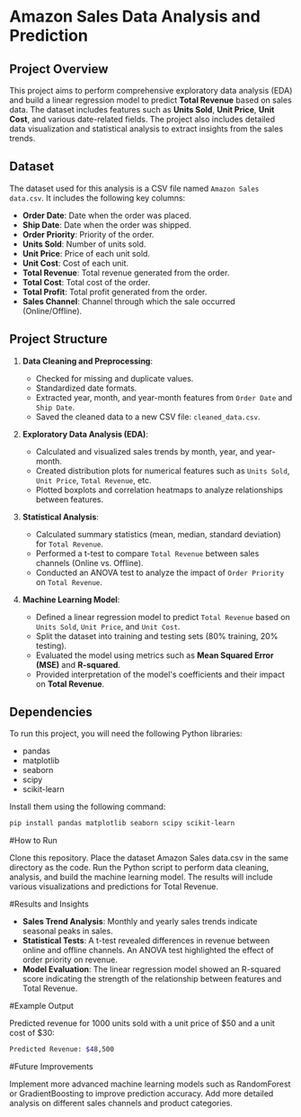 # Amazon Sales Data Analysis and Prediction

## Project Overview

This project aims to perform comprehensive exploratory data analysis (EDA) and build a linear regression model to predict **Total Revenue** based on sales data. The dataset includes features such as **Units Sold**, **Unit Price**, **Unit Cost**, and various date-related fields. The project also includes detailed data visualization and statistical analysis to extract insights from the sales trends.

## Dataset

The dataset used for this analysis is a CSV file named `Amazon Sales data.csv`. It includes the following key columns:

- **Order Date**: Date when the order was placed.
- **Ship Date**: Date when the order was shipped.
- **Order Priority**: Priority of the order.
- **Units Sold**: Number of units sold.
- **Unit Price**: Price of each unit sold.
- **Unit Cost**: Cost of each unit.
- **Total Revenue**: Total revenue generated from the order.
- **Total Cost**: Total cost of the order.
- **Total Profit**: Total profit generated from the order.
- **Sales Channel**: Channel through which the sale occurred (Online/Offline).

## Project Structure

1. **Data Cleaning and Preprocessing**:
   - Checked for missing and duplicate values.
   - Standardized date formats.
   - Extracted year, month, and year-month features from `Order Date` and `Ship Date`.
   - Saved the cleaned data to a new CSV file: `cleaned_data.csv`.

2. **Exploratory Data Analysis (EDA)**:
   - Calculated and visualized sales trends by month, year, and year-month.
   - Created distribution plots for numerical features such as `Units Sold`, `Unit Price`, `Total Revenue`, etc.
   - Plotted boxplots and correlation heatmaps to analyze relationships between features.

3. **Statistical Analysis**:
   - Calculated summary statistics (mean, median, standard deviation) for `Total Revenue`.
   - Performed a t-test to compare `Total Revenue` between sales channels (Online vs. Offline).
   - Conducted an ANOVA test to analyze the impact of `Order Priority` on `Total Revenue`.

4. **Machine Learning Model**:
   - Defined a linear regression model to predict `Total Revenue` based on `Units Sold`, `Unit Price`, and `Unit Cost`.
   - Split the dataset into training and testing sets (80% training, 20% testing).
   - Evaluated the model using metrics such as **Mean Squared Error (MSE)** and **R-squared**.
   - Provided interpretation of the model's coefficients and their impact on **Total Revenue**.

## Dependencies

To run this project, you will need the following Python libraries:

- pandas
- matplotlib
- seaborn
- scipy
- scikit-learn

Install them using the following command:

```bash
pip install pandas matplotlib seaborn scipy scikit-learn
```
#How to Run

Clone this repository.
Place the dataset Amazon Sales data.csv in the same directory as the code.
Run the Python script to perform data cleaning, analysis, and build the machine learning model.
The results will include various visualizations and predictions for Total Revenue.

#Results and Insights

- **Sales Trend Analysis**: Monthly and yearly sales trends indicate seasonal peaks in sales.
- **Statistical Tests**: A t-test revealed differences in revenue between online and offline channels. An ANOVA test highlighted the effect of order priority on revenue.
- **Model Evaluation**: The linear regression model showed an R-squared score indicating the strength of the relationship between features and Total Revenue.

#Example Output

Predicted revenue for 1000 units sold with a unit price of $50 and a unit cost of $30:

``` bash
Predicted Revenue: $48,500
```
#Future Improvements

Implement more advanced machine learning models such as RandomForest or GradientBoosting to improve prediction accuracy.
Add more detailed analysis on different sales channels and product categories.
